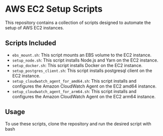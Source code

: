 # AWS EC2 Setup Scripts

This repository contains a collection of scripts designed to automate the setup of AWS EC2 instances.

## Scripts Included

- `ebs_mount.sh`: This script mounts an EBS volume to the EC2 instance.
- `setup_node.sh`: This script installs Node.js and Yarn on the EC2 instance.
- `setup_docker.sh`: This script installs Docker on the EC2 instance.
- `setup_postgres_client.sh`: This script installs postgresql client on the EC2 instance.
- `setup_cloudwatch_agent_for_amd64.sh`: This script installs and configures the Amazon CloudWatch Agent on the EC2 amd64 instance.
- `setup_cloudwatch_agent_for_arm64.sh`: This script installs and configures the Amazon CloudWatch Agent on the EC2 arm64 instance.

## Usage

To use these scripts, clone the repository and run the desired script with bash
